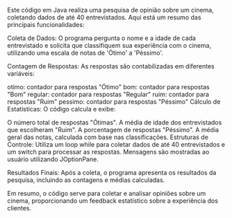Este código em Java realiza uma pesquisa de opinião sobre um cinema, coletando dados de até 40 entrevistados. Aqui está um resumo das principais funcionalidades:

Coleta de Dados: O programa pergunta o nome e a idade de cada entrevistado e solicita que classifiquem sua experiência com o cinema, utilizando uma escala de notas de 'Ótimo' a 'Péssimo'.

Contagem de Respostas: As respostas são contabilizadas em diferentes variáveis:

otimo: contador para respostas "Ótimo"
bom: contador para respostas "Bom"
regular: contador para respostas "Regular"
ruim: contador para respostas "Ruim"
pessimo: contador para respostas "Péssimo"
Cálculo de Estatísticas: O código calcula e exibe:

O número total de respostas "Ótimas".
A média de idade dos entrevistados que escolheram "Ruim".
A porcentagem de respostas "Péssimo".
A média geral das notas, calculada com base nas classificações.
Estruturas de Controle: Utiliza um loop while para coletar dados de até 40 entrevistados e um switch para processar as respostas. Mensagens são mostradas ao usuário utilizando JOptionPane.

Resultados Finais: Após a coleta, o programa apresenta os resultados da pesquisa, incluindo as contagens e médias calculadas.

Em resumo, o código serve para coletar e analisar opiniões sobre um cinema, proporcionando um feedback estatístico sobre a experiência dos clientes.

